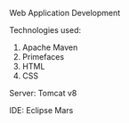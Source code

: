 Web Application Development

Technologies used:
1) Apache Maven
2) Primefaces
3) HTML
4) CSS

Server: Tomcat v8

IDE: Eclipse Mars
